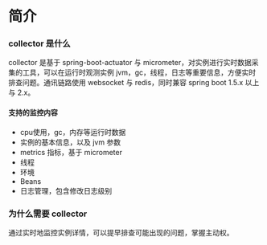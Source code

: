 # 简介

### collector 是什么

collector 是基于 spring-boot-actuator 与 micrometer，对实例进行实时数据采集的工具，可以在运行时观测实例 jvm，gc，线程，日志等重要信息，方便实时排查问题。通讯链路使用 websocket 与 redis，同时兼容 spring boot 1.5.x 以上与 2.x。

#### 支持的监控内容

- cpu使用，gc，内存等运行时数据
- 实例的基本信息，以及 jvm 参数
- metrics 指标，基于 micrometer
- 线程
- 环境
- Beans
- 日志管理，包含修改日志级别

### 为什么需要 collector

通过实时地监控实例详情，可以提早排查可能出现的问题，掌握主动权。



